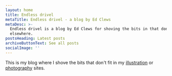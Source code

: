 ```yaml
---
layout: home
title: Endless drivel
metaTitle: Endless drivel - a blog by Ed Clews
metaDesc: >-
  Endless drivel is a blog by Ed Clews for shoving the bits in that don't fit
  elsewhere.
postsHeading: Latest posts
archiveButtonText: See all posts
socialImage: ''
---
```

This is my blog where I shove the bits that don't fit in my [illustration](https://edclews.com) or [photography](https://www.edclewsphoto.co.uk) sites.
